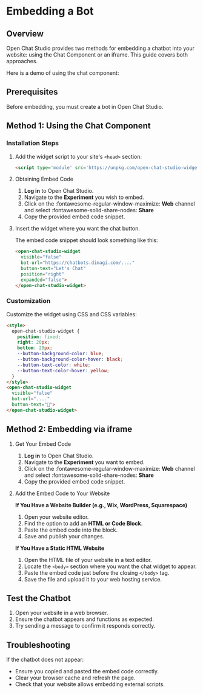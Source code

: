 # Embedding a Bot

## Overview

Open Chat Studio provides two methods for embedding a chatbot into your website: using the Chat Component or an iframe. This guide covers both approaches.

Here is a demo of using the chat component:

<open-chat-studio-widget visible="false" boturl="https://chatbots.dimagi.com/a/dimagi/experiments/e/dc2c0c98-d655-4042-b184-7a7a2ecb2954/embed/start/" button-text="Chat Demo"></open-chat-studio-widget>

## Prerequisites

Before embedding, you must create a bot in Open Chat Studio.

## Method 1: Using the Chat Component

### Installation Steps

1. Add the widget script to your site's `<head>` section:
   
      ```html
      <script type='module' src='https://unpkg.com/open-chat-studio-widget@0.2.0/dist/open-chat-studio-widget/open-chat-studio-widget.esm.js'></script>
      ```

2. Obtaining Embed Code

      1. **Log in** to Open Chat Studio.
      2. Navigate to the **Experiment** you wish to embed.
      3. Click on the :fontawesome-regular-window-maximize: **Web** channel and select :fontawesome-solid-share-nodes: **Share**
      4. Copy the provided embed code snippet.

3. Insert the widget where you want the chat button.

      The embed code snippet should look something like this:
      
      ```html
      <open-chat-studio-widget 
        visible="false" 
        bot-url="https://chatbots.dimagi.com/...." 
        button-text="Let's Chat"
        position="right"
        expanded="false">
      </open-chat-studio-widget>
      ```

### Customization

Customize the widget using CSS and CSS variables:

```html
<style>
  open-chat-studio-widget {
    position: fixed;
    right: 20px;
    bottom: 20px;
    --button-background-color: blue;
    --button-background-color-hover: black;
    --button-text-color: white;
    --button-text-color-hover: yellow;
  }
</style>
<open-chat-studio-widget 
  visible="false" 
  bot-url="...."
  button-text="👋">
</open-chat-studio-widget>
```

## Method 2: Embedding via iframe

1. Get Your Embed Code

      1. **Log in** to Open Chat Studio.
      2. Navigate to the **Experiment** you want to embed.
      3. Click on the :fontawesome-regular-window-maximize: **Web** channel and select :fontawesome-solid-share-nodes: **Share**
      4. Copy the provided embed code snippet.


2. Add the Embed Code to Your Website

      **If You Have a Website Builder (e.g., Wix, WordPress, Squarespace)**
      
      1. Open your website editor.
      2. Find the option to add an **HTML or Code Block**.
      3. Paste the embed code into the block.
      4. Save and publish your changes.
   
      **If You Have a Static HTML Website**
   
      1. Open the HTML file of your website in a text editor.
      2. Locate the `<body>` section where you want the chat widget to appear.
      3. Paste the embed code just before the closing `</body>` tag.
      4. Save the file and upload it to your web hosting service.

## Test the Chatbot

1. Open your website in a web browser.
2. Ensure the chatbot appears and functions as expected.
3. Try sending a message to confirm it responds correctly.

## Troubleshooting

If the chatbot does not appear:

- Ensure you copied and pasted the embed code correctly.
- Clear your browser cache and refresh the page.
- Check that your website allows embedding external scripts.
